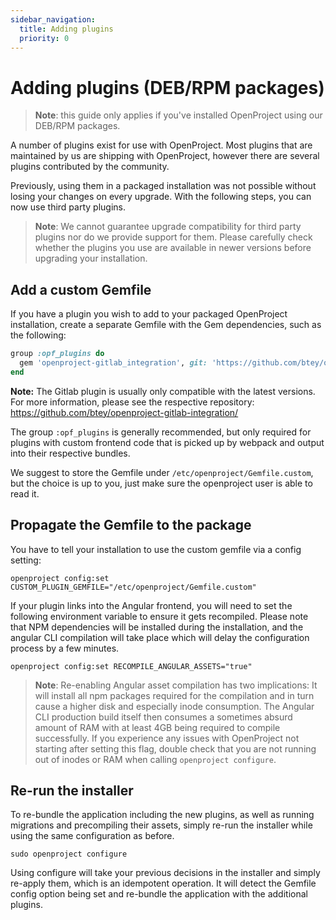 ```yaml
---
sidebar_navigation:
  title: Adding plugins
  priority: 0
---
```


# Adding plugins (DEB/RPM packages)

> **Note**: this guide only applies if you've installed OpenProject using our DEB/RPM packages.

A number of plugins exist for use with OpenProject. Most plugins that are maintained by us are shipping with OpenProject, however there are several plugins contributed by the community.

Previously, using them in a packaged installation was not possible without losing your changes on every upgrade. With the following steps, you can now use third party plugins.

> **Note**: We cannot guarantee upgrade compatibility for third party plugins nor do we provide support for them. Please carefully check whether the plugins you use are available in newer versions before upgrading your installation.

## Add a custom Gemfile

If you have a plugin you wish to add to your packaged OpenProject installation, create a separate Gemfile with the Gem dependencies, such as the following:

```ruby
group :opf_plugins do
  gem 'openproject-gitlab_integration', git: 'https://github.com/btey/openproject-gitlab-integration.git'
end
```

**Note:** The Gitlab plugin is usually only compatible with the latest versions. For more information, please see the respective repository: https://github.com/btey/openproject-gitlab-integration/

The group `:opf_plugins` is generally recommended, but only required for plugins with custom frontend code that is picked up by webpack and output into their respective bundles.

We suggest to store the Gemfile under `/etc/openproject/Gemfile.custom`, but the choice is up to you, just make sure the openproject user is able to read it.

## Propagate the Gemfile to the package

You have to tell your installation to use the custom gemfile via a config setting:

```shell
openproject config:set CUSTOM_PLUGIN_GEMFILE="/etc/openproject/Gemfile.custom"
```

If your plugin links into the Angular frontend, you will need to set the following environment variable to ensure it gets recompiled. Please note that NPM dependencies will be installed during the installation, and the angular CLI compilation will take place which will delay the configuration process by a few minutes.

```shell
openproject config:set RECOMPILE_ANGULAR_ASSETS="true"
```

> **Note**: Re-enabling Angular asset compilation has two implications: It will install all npm packages required for the compilation and in turn cause a higher disk and especially inode consumption. The Angular CLI production build itself then consumes a sometimes absurd amount of RAM with at least 4GB being required to compile successfully.
> If you experience any issues with OpenProject not starting after setting this flag, double check that you are not running out of inodes or RAM when calling `openproject configure`.


## Re-run the installer

To re-bundle the application including the new plugins, as well as running migrations and precompiling their assets, simply re-run the installer while using the same configuration as before.

```shell
sudo openproject configure
```

Using configure will take your previous decisions in the installer and simply re-apply them, which is an idempotent operation. It will detect the Gemfile config option being set and re-bundle the application with the additional plugins.

